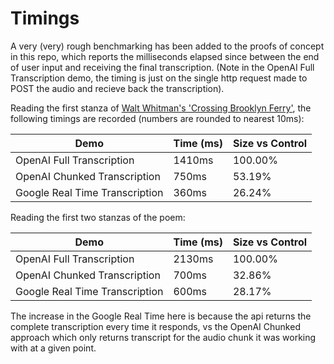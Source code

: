 # Timings

A very (very) rough benchmarking has been added to the proofs of concept in this repo, which reports the milliseconds elapsed since between the end of user input and receiving the final transcription. (Note in the OpenAI Full Transcription demo, the timing is just on the single http request made to POST the audio and recieve back the transcription).

Reading the first stanza of [Walt Whitman's 'Crossing Brooklyn Ferry'](https://www.poetryfoundation.org/poems/45470/crossing-brooklyn-ferry), the following timings are recorded (numbers are rounded to nearest 10ms):

| Demo                           | Time (ms) | Size vs Control |
| ------------------------------ | --------- | --------------- |
| OpenAI Full Transcription      | 1410ms    | 100.00%         |
| OpenAI Chunked Transcription   | 750ms     | 53.19%          |
| Google Real Time Transcription | 360ms     | 26.24%          |

Reading the first two stanzas of the poem:

| Demo                           | Time (ms) | Size vs Control |
| ------------------------------ | --------- | --------------- |
| OpenAI Full Transcription      | 2130ms    | 100.00%         |
| OpenAI Chunked Transcription   | 700ms     | 32.86%          |
| Google Real Time Transcription | 600ms     | 28.17%          |

The increase in the Google Real Time here is because the api returns the complete transcription every time it responds, vs the OpenAI Chunked approach which only returns transcript for the audio chunk it was working with at a given point.

